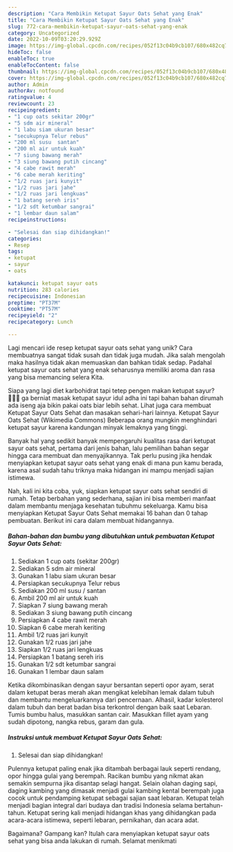 ```yaml
---
description: "Cara Membikin Ketupat Sayur Oats Sehat yang Enak"
title: "Cara Membikin Ketupat Sayur Oats Sehat yang Enak"
slug: 772-cara-membikin-ketupat-sayur-oats-sehat-yang-enak
category: Uncategorized
date: 2022-10-09T03:20:29.929Z
image: https://img-global.cpcdn.com/recipes/052f13c04b9cb107/680x482cq70/ketupat-sayur-oats-sehat-foto-resep-utama.jpg
hideToc: false
enableToc: true
enableTocContent: false
thumbnail: https://img-global.cpcdn.com/recipes/052f13c04b9cb107/680x482cq70/ketupat-sayur-oats-sehat-foto-resep-utama.jpg
cover: https://img-global.cpcdn.com/recipes/052f13c04b9cb107/680x482cq70/ketupat-sayur-oats-sehat-foto-resep-utama.jpg
author: Admin
authorAv: notfound
ratingvalue: 4
reviewcount: 23
recipeingredient:
- "1 cup oats sekitar 200gr"
- "5 sdm air mineral"
- "1 labu siam ukuran besar"
- "secukupnya Telur rebus"
- "200 ml susu  santan"
- "200 ml air untuk kuah"
- "7 siung bawang merah"
- "3 siung bawang putih cincang"
- "4 cabe rawit merah"
- "6 cabe merah keriting"
- "1/2 ruas jari kunyit"
- "1/2 ruas jari jahe"
- "1/2 ruas jari lengkuas"
- "1 batang sereh iris"
- "1/2 sdt ketumbar sangrai"
- "1 lembar daun salam"
recipeinstructions:

- "Selesai dan siap dihidangkan!"
categories:
- Resep
tags:
- ketupat
- sayur
- oats

katakunci: ketupat sayur oats 
nutrition: 283 calories
recipecuisine: Indonesian
preptime: "PT37M"
cooktime: "PT57M"
recipeyield: "2"
recipecategory: Lunch

---
```





Lagi mencari ide resep ketupat sayur oats sehat yang unik? Cara membuatnya sangat tidak susah dan tidak juga mudah. Jika salah mengolah maka hasilnya tidak akan memuaskan dan bahkan tidak sedap. Padahal ketupat sayur oats sehat yang enak seharusnya memiliki aroma dan rasa yang bisa memancing selera Kita.





Siapa yang lagi diet karbohidrat tapi tetep pengen makan ketupat sayur? 🙋🏻‍♀️ ga berniat masak ketupat sayur idul adha ini tapi bahan bahan dirumah ada iseng aja bikin pakai oats biar lebih sehat. Lihat juga cara membuat Ketupat Sayur Oats Sehat dan masakan sehari-hari lainnya. Ketupat Sayur Oats Sehat (Wikimedia Commons) Beberapa orang mungkin menghindari ketupat sayur karena kandungan minyak lemaknya yang tinggi.

Banyak hal yang sedikit banyak mempengaruhi kualitas rasa dari ketupat sayur oats sehat, pertama dari jenis bahan, lalu pemilihan bahan segar hingga cara membuat dan menyajikannya. Tak perlu pusing jika hendak menyiapkan ketupat sayur oats sehat yang enak di mana pun kamu berada, karena asal sudah tahu triknya maka hidangan ini mampu menjadi sajian istimewa.






Nah, kali ini kita coba, yuk, siapkan ketupat sayur oats sehat sendiri di rumah. Tetap berbahan yang sederhana, sajian ini bisa memberi manfaat dalam membantu menjaga kesehatan tubuhmu sekeluarga. Kamu bisa menyiapkan Ketupat Sayur Oats Sehat memakai 16 bahan dan 0 tahap pembuatan. Berikut ini cara dalam membuat hidangannya.

<!--inarticleads1-->

##### Bahan-bahan dan bumbu yang dibutuhkan untuk pembuatan Ketupat Sayur Oats Sehat:

1. Sediakan 1 cup oats (sekitar 200gr)
1. Sediakan 5 sdm air mineral
1. Gunakan 1 labu siam ukuran besar
1. Persiapkan secukupnya Telur rebus
1. Sediakan 200 ml susu / santan
1. Ambil 200 ml air untuk kuah
1. Siapkan 7 siung bawang merah
1. Sediakan 3 siung bawang putih cincang
1. Persiapkan 4 cabe rawit merah
1. Siapkan 6 cabe merah keriting
1. Ambil 1/2 ruas jari kunyit
1. Gunakan 1/2 ruas jari jahe
1. Siapkan 1/2 ruas jari lengkuas
1. Persiapkan 1 batang sereh iris
1. Gunakan 1/2 sdt ketumbar sangrai
1. Gunakan 1 lembar daun salam


Ketika dikombinasikan dengan sayur bersantan seperti opor ayam, serat dalam ketupat beras merah akan mengikat kelebihan lemak dalam tubuh dan membantu mengeluarkannya dari pencernaan. Alhasil, kadar kolesterol dalam tubuh dan berat badan bisa terkontrol dengan baik saat Lebaran. Tumis bumbu halus, masukkan santan cair. Masukkan fillet ayam yang sudah dipotong, nangka rebus, garam dan gula. 

<!--inarticleads2-->

##### Instruksi untuk membuat Ketupat Sayur Oats Sehat:


1. Selesai dan siap dihidangkan!

Pulennya ketupat paling enak jika ditambah berbagai lauk seperti rendang, opor hingga gulai yang berempah. Racikan bumbu yang nikmat akan semakin sempurna jika disantap selagi hangat. Selain olahan daging sapi, daging kambing yang dimasak menjadi gulai kambing kental berempah juga cocok untuk pendamping ketupat sebagai sajian saat lebaran. Ketupat telah menjadi bagian integral dari budaya dan tradisi Indonesia selama bertahun-tahun. Ketupat sering kali menjadi hidangan khas yang dihidangkan pada acara-acara istimewa, seperti lebaran, pernikahan, dan acara adat. 

Bagaimana? Gampang kan? Itulah cara menyiapkan ketupat sayur oats sehat yang bisa anda lakukan di rumah. Selamat menikmati
